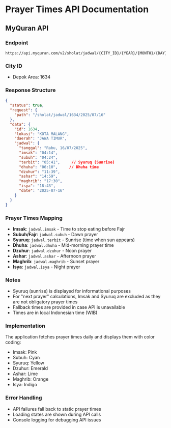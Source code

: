 # Prayer Times API Documentation

## MyQuran API

### Endpoint
```
https://api.myquran.com/v2/sholat/jadwal/{CITY_ID}/{YEAR}/{MONTH}/{DAY}
```

### City ID
- Depok Area: 1634

### Response Structure
```json
{
  "status": true,
  "request": {
    "path": "/sholat/jadwal/1634/2025/07/16"
  },
  "data": {
    "id": 1634,
    "lokasi": "KOTA MALANG",
    "daerah": "JAWA TIMUR",
    "jadwal": {
      "tanggal": "Rabu, 16/07/2025",
      "imsak": "04:14",
      "subuh": "04:24",
      "terbit": "05:41",     // Syuruq (Sunrise)
      "dhuha": "06:10",     // Dhuha time
      "dzuhur": "11:39",
      "ashar": "14:59",
      "maghrib": "17:30",
      "isya": "18:43",
      "date": "2025-07-16"
    }
  }
}
```

### Prayer Times Mapping
- **Imsak**: `jadwal.imsak` - Time to stop eating before Fajr
- **Subuh/Fajr**: `jadwal.subuh` - Dawn prayer
- **Syuruq**: `jadwal.terbit` - Sunrise (time when sun appears)
- **Dhuha**: `jadwal.dhuha` - Mid-morning prayer time
- **Dzuhur**: `jadwal.dzuhur` - Noon prayer
- **Ashar**: `jadwal.ashar` - Afternoon prayer
- **Maghrib**: `jadwal.maghrib` - Sunset prayer
- **Isya**: `jadwal.isya` - Night prayer

### Notes
- Syuruq (sunrise) is displayed for informational purposes
- For "next prayer" calculations, Imsak and Syuruq are excluded as they are not obligatory prayer times
- Fallback times are provided in case API is unavailable
- Times are in local Indonesian time (WIB)

### Implementation
The application fetches prayer times daily and displays them with color coding:
- Imsak: Pink
- Subuh: Cyan  
- Syuruq: Yellow
- Dzuhur: Emerald
- Ashar: Lime
- Maghrib: Orange
- Isya: Indigo

### Error Handling
- API failures fall back to static prayer times
- Loading states are shown during API calls
- Console logging for debugging API issues